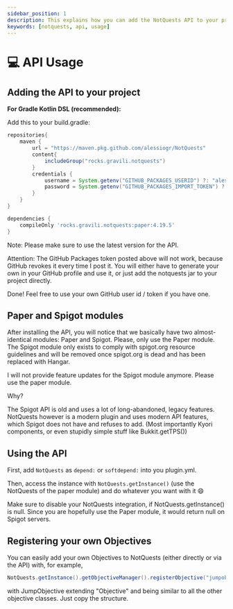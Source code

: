 ```yaml
---
sidebar_position: 1
description: This explains how you can add the NotQuests API to your project and how it works
keywords: [notquests, api, usage]
---
```


# 💻 API Usage

## Adding the API to your project

**For Gradle Kotlin DSL (recommended):**

Add this to your build.gradle:

```groovy
repositories{
    maven {
        url = "https://maven.pkg.github.com/alessiogr/NotQuests"
        content{
            includeGroup("rocks.gravili.notquests")
        }
        credentials {
            username = System.getenv("GITHUB_PACKAGES_USERID") ?: "alessiogr"
            password = System.getenv("GITHUB_PACKAGES_IMPORT_TOKEN") ?: "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"
        }
    }
}

dependencies {
    compileOnly 'rocks.gravili.notquests:paper:4.19.5'
}
```

Note: Please make sure to use the latest version for the API.

Attention: The GitHub Packages token posted above will not work, because GitHub revokes it every time I post it. You will either have to generate your own in your GitHub profile and use it, or just add the notquests jar to your project directly.

Done! Feel free to use your own GitHub user id / token if you have one.

## Paper and Spigot modules

After installing the API, you will notice that we basically have two almost-identical modules: Paper and Spigot. Please, only use the Paper module. The Spigot module only exists to comply with spigot.org resource guidelines and will be removed once spigot.org is dead and has been replaced with Hangar.

I will not provide feature updates for the Spigot module anymore. Please use the paper module.

Why?

The Spigot API is old and uses a lot of long-abandoned, legacy features. NotQuests however is a modern plugin and uses modern API features, which Spigot does not have and refuses to add. (Most importantly Kyori components, or even stupidly simple stuff like Bukkit.getTPS())

## Using the API

First, add `NotQuests` as `depend:` or `softdepend:` into you plugin.yml.

Then, access the instance with `NotQuests.getInstance()` (use the NotQuests of the paper module) and do whatever you want with it 😄

Make sure to disable your NotQuests integration, if NotQuests.getInstance() is null. Since you are hopefully use the Paper module, it would return null on Spigot servers.

## Registering your own Objectives

You can easily add your own Objectives to NotQuests (either directly or via the API) with, for example,

```java
NotQuests.getInstance().getObjectiveManager().registerObjective("jumpobjective", JumpObjective.class);
```

with JumpObjective extending "Objective" and being similar to all the other objective classes. Just copy the structure.
